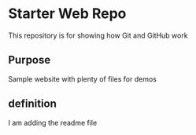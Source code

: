 # Starter Web Repo

This repository is for showing how Git and GitHub work

## Purpose

Sample website with plenty of files for demos

## definition 

I am adding the readme file

